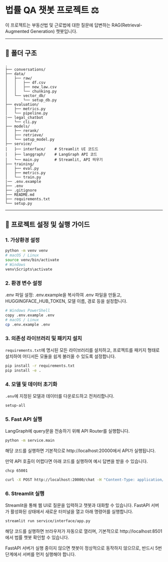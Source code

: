 # 법률 QA 챗봇 프로젝트 ⚖️

이 프로젝트는 부동산법 및 근로법에 대한 질문에 답변하는 RAG(Retrieval-Augmented Generation) 챗봇입니다.

---

## 📂 폴더 구조

```
.
├── conversations/
├── data/
│   ├── raw/
│   │   ├── df.csv
│   │   ├── new_law.csv
│   │   └── chunking.py
│   └── vector_db/
│       └── setup_db.py
├── evaluation/
│   ├── metrics.py
│   └── pipeline.py
|── legal_chatbot
│   └── cli.py
├── models/
│   ├── rerank/
│   ├── retrieve/
│   └── setup_model.py
├── service/
│   ├── interface/    # Streamlit UI 코드드
│   ├── langgraph/    # LangGraph API 코드
│   └── main.py       # Streamlit, API 띄우기
├── training/
│   ├── eval.py
│   ├── metrics.py
│   └── train.py
|── .env.example
├── .env
├── .gitignore
├── README.md
├── requirements.txt
└── setup.py
```

---

## 🚀 프로젝트 설정 및 실행 가이드

### 1. 가상환경 설정
```bash
python -m venv venv
# macOS / Linux
source venv/bin/activate
# Windows
venv\Scripts\activate
```

### 2. 환경 변수 설정
.env 파일 설정: .env.example을 복사하여 .env 파일을 만들고,
HUGGINGFACE_HUB_TOKEN, 모델 이름, 경로 등을 설정합니다.
```bash
# Windows PowerShell
copy .env.example .env
# macOS / Linux
cp .env.example .env
```


### 3. 의존성 라이브러리 및 패키지 설치

`requirements.txt`에 명시된 모든 라이브러리를 설치하고, 프로젝트를 패키지 형태로 설치하여 어디서든 모듈을 쉽게 불러올 수 있도록 설정합니다.

```bash
pip install -r requirements.txt
pip install -e .
```

### 4. 모델 및 데이터 초기화

`.env`에 지정된 모델과 데이터를 다운로드하고 전처리합니다.

```bash
setup-all
```

### 5. Fast API 실행
LangGraph에 query문을 전송하기 위해 API Router를 실행합니다.

```bash
python -m service.main
```

해당 코드를 실행하면 기본적으로 http://localhost:20000에서 API가 실행됩니다.

만약 API 호출이 어렵다면 아래 코드를 실행하여 예시 답변을 받을 수 있습니다.
```bash
chcp 65001

curl -X POST http://localhost:20000/chat -H "Content-Type: application/json" -d "{\"client_id\":\"name123\",\"key\":\"generate\",\"query\":\"상가 임대차 계약이 끝난 후 권리금 회수 방해 시 어떻게 해야 하나요?\",\"retrieved_docs\":[]}"
```

### 6. Streamlit 실행
Streamlit을 통해 웹 UI로 질문을 입력하고 챗봇과 대화할 수 있습니다.
FastAPI 서버가 활성화된 상태에서 새로운 터미널을 열고 아래 명령어를 실행합니다.

```bash
streamlit run service/interface/app.py
```

해당 코드를 실행하면 브라우저가 자동으로 열리며, 기본적으로 http://localhost:8501 에서 법률 챗봇 확인할 수 있습니다.

FastAPI 서버가 실행 중이지 않으면 챗봇이 정상적으로 동작하지 않으므로, 반드시 5번 단계에서 서버를 먼저 실행해야 합니다.
